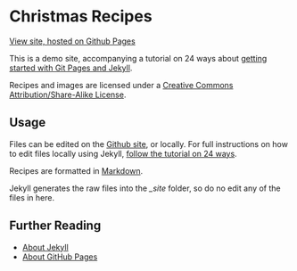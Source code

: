 Christmas Recipes
=================

[View site, hosted on Github Pages](http://maban.github.io/christmas-recipes/)

This is a demo site, accompanying a tutorial on 24 ways about [getting started with Git Pages and Jekyll](http://24ways.org/2013/get-started-with-github-pages/).

Recipes and images are licensed under a [Creative Commons Attribution/Share-Alike License](http://creativecommons.org/licenses/by-sa/3.0/). 

## Usage

Files can be edited on the [Github site](https://github.com/maban/christmas-recipes/), or locally. For full instructions on how to edit files locally using Jekyll, [follow the tutorial on 24 ways](http://24ways.org/2013/get-started-with-github-pages/).

Recipes are formatted in [Markdown](https://github.com/adam-p/markdown-here/wiki/Markdown-Cheatsheet).

Jekyll generates the raw files into the <i>_site</i> folder, so do no edit any of the files in here.

## Further Reading

* [About Jekyll](http://jekyllrb.com/)
* [About GitHub Pages](http://pages.github.com/)
